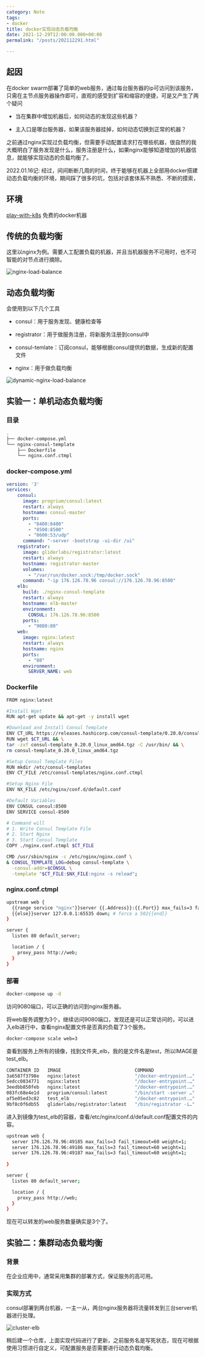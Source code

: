 ```yaml
---
category: Note
tags:
- docker
title: docker实现动态负载均衡
date: 2021-12-29T12:00:00.000+00:00
permalink: "/posts/202112291.html"

---
```

## 起因

在docker swarm部署了简单的web服务，通过每台服务器的ip可访问到该服务，只需在主节点服务器操作即可，直观的感受到扩容和缩容的便捷，可是又产生了两个疑问

- 当在集群中增加机器后，如何动态的发现这些机器？

- 主入口是哪台服务器，如果该服务器挂掉，如何动态切换到正常的机器？

之前通过nginx实现过负载均衡，但需要手动配置请求打在哪些机器，很自然的我大概明白了服务发现是什么，服务注册是什么，如果nginx能够知道增加的机器信息，就能够实现动态的负载均衡了。

2022.01.16记: 经过，间间断断几周的时间，终于能够在机器上全部用docker搭建动态负载均衡的环境，期间踩了很多的坑，包括对该套体系不熟悉、不断的摸索，

## 环境

[play-with-k8s](https://labs.play-with-k8s.com/) 免费的docker机器

## 传统的负载均衡

这里以nginx为例。需要人工配置负载的机器，并且当机器服务不可用时，也不可智能的对节点进行摘除。

![nginx-load-balance](https://gallery-srcrs.vercel.app/blog/nginx-load-balance.png)

## 动态负载均衡

会使用到以下几个工具

- consul：用于服务发现、健康检查等

- registrator：用于做服务注册，将新服务注册到consul中

- consul-temlate：订阅consul，能够根据consul提供的数据，生成新的配置文件

- nginx：用于做负载均衡

![dynamic-nginx-load-balance](https://gallery-srcrs.vercel.app/blog/dynamic-nginx-load-balance.png)

## 实验一：单机动态负载均衡

### 目录

```sh
.
├── docker-compose.yml
└── nginx-consul-template
    ├── Dockerfile
    └── nginx.conf.ctmpl
```

### docker-compose.yml

```yaml
version: '3'
services:
    consul:
      image: progrium/consul:latest
      restart: always
      hostname: consul-master
      ports:
        - "8400:8400"
        - "8500:8500"
        - "8600:53/udp"
      command: "-server -bootstrap -ui-dir /ui"
    registrator:
      image: gliderlabs/registrator:latest
      restart: always
      hostname: registrator-master
      volumes:
        - "/var/run/docker.sock:/tmp/docker.sock"
      command: "-ip 176.126.78.96 consul://176.126.78.96:8500"
    elb:
      build: ./nginx-consul-template
      restart: always
      hostname: elb-master
      environment:
        CONSUL: 176.126.78.96:8500
      ports:
        - "9080:80"
    web:
      image: nginx:latest
      restart: always
      hostname: nginx
      ports:
        - "80"
      environment:
        SERVER_NAME: web
```

### Dockerfile

```sh
FROM nginx:latest

#Install Wget
RUN apt-get update && apt-get -y install wget

#Download and Install Consul Template
ENV CT_URL https://releases.hashicorp.com/consul-template/0.20.0/consul-template_0.20.0_linux_amd64.tgz
RUN wget $CT_URL && \
tar -zxf consul-template_0.20.0_linux_amd64.tgz -C /usr/bin/ && \
rm consul-template_0.20.0_linux_amd64.tgz

#Setup Consul Template Files
RUN mkdir /etc/consul-templates
ENV CT_FILE /etc/consul-templates/nginx.conf.ctmpl

#Setup Nginx File
ENV NX_FILE /etc/nginx/conf.d/default.conf

#Default Variables
ENV CONSUL consul:8500
ENV SERVICE consul-8500

# Command will
# 1. Write Consul Template File
# 2. Start Nginx
# 3. Start Consul Template
COPY ./nginx.conf.ctmpl $CT_FILE

CMD /usr/sbin/nginx -c /etc/nginx/nginx.conf \
& CONSUL_TEMPLATE_LOG=debug consul-template \
  -consul-addr=$CONSUL \
  -template "$CT_FILE:$NX_FILE:nginx -s reload";
```

### nginx.conf.ctmpl

```sh
upstream web {
  {{range service "nginx"}}server {{.Address}}:{{.Port}} max_fails=3 fail_timeout=60 weight=1;
  {{else}}server 127.0.0.1:65535 down; # force a 502{{end}}
}

server {
  listen 80 default_server;

  location / {
    proxy_pass http://web;
  }
}
```

### 部署

```sh
docker-compose up -d
```

访问9080端口，可以正确的访问到nginx服务器。

将web服务调整为3个，继续访问9080端口，发现还是可以正常访问的，可以进入elb进行中，查看nginx配置文件是否真的负载了3个服务。

```sh
docker-compose scale web=3
```

查看到服务上所有的镜像，找到文件夹_elb，我的是文件名是test，所以IMAGE是test_elb。

```sh
CONTAINER ID   IMAGE                           COMMAND                  CREATED         STATUS         PORTS                                                                                                                                                               NAMES
3a6587f3798e   nginx:latest                    "/docker-entrypoint.…"   3 minutes ago   Up 2 minutes   0.0.0.0:49186->80/tcp, :::49186->80/tcp                                                                                                                             test_web_2
5edcc0834771   nginx:latest                    "/docker-entrypoint.…"   3 minutes ago   Up 2 minutes   0.0.0.0:49187->80/tcp, :::49187->80/tcp                                                                                                                             test_web_3
3eedbb850feb   nginx:latest                    "/docker-entrypoint.…"   6 minutes ago   Up 6 minutes   0.0.0.0:49185->80/tcp, :::49185->80/tcp                                                                                                                             test_web_1
083fc68e4e1d   progrium/consul:latest          "/bin/start -server …"   6 minutes ago   Up 6 minutes   53/tcp, 0.0.0.0:8400->8400/tcp, :::8400->8400/tcp, 8300-8302/tcp, 8301-8302/udp, 0.0.0.0:8500->8500/tcp, :::8500->8500/tcp, 0.0.0.0:8600->53/udp, :::8600->53/udp   test_consul_1
af5e05ed3c82   test_elb                        "/docker-entrypoint.…"   6 minutes ago   Up 6 minutes   0.0.0.0:9080->80/tcp, :::9080->80/tcp                                                                                                                               test_elb_1
9bf8c0f6db55   gliderlabs/registrator:latest   "/bin/registrator -i…"   6 minutes ago   Up 6 minutes                                                                                                                                                                       test_registrator_1
```

进入到镜像为test_elb的容器，查看/etc/nginx/conf.d/default.conf配置文件的内容。

```sh
upstream web {
  server 176.126.78.96:49185 max_fails=3 fail_timeout=60 weight=1;
  server 176.126.78.96:49186 max_fails=3 fail_timeout=60 weight=1;
  server 176.126.78.96:49187 max_fails=3 fail_timeout=60 weight=1;
  
}

server {
  listen 80 default_server;

  location / {
    proxy_pass http://web;
  }
}
```

现在可以转发的web服务数量确实是3个了。

## 实验二：集群动态负载均衡

### 背景

在企业应用中，通常采用集群的部署方式，保证服务的高可用。

### 实现方式

consul部署到两台机器，一主一从，两台nginx服务器将流量转发到三台server机器进行处理。

![cluster-elb](https://gallery-srcrs.vercel.app/blog/cluster-elb.png)

稍后建一个仓库，上面实现代码进行了更新，之前服务名是写死状态，现在可根据使用习惯进行自定义，可配置服务是否需要进行动态负载均衡。